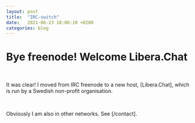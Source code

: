 ```yaml
---
layout: post
title:  "IRC-switch"
date:   2021-06-23 18:06:10 +0200
categories: blog 
---
```

# Bye freenode! Welcome Libera.Chat 
<p>&nbsp;</p>
It was clear!
I moved from IRC freenode to a new host, [Libera.Chat], which is run by a Swedish non-profit organisation.  
<p>&nbsp;</p>
Obviously I am also in other networks. See [/contact].

[Libera.Chat]: https://libera.chat/
[/contact]: https://aicsx.github.io/ax/contact
